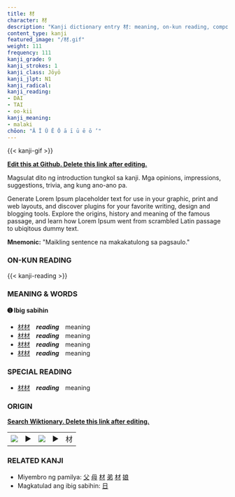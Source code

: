 ```yaml
---
title: 材
character: 材
description: "Kanji dictionary entry 材: meaning, on-kun reading, compounds, origin, related kanji"
content_type: kanji
featured_image: "/材.gif"
weight: 111
frequency: 111
kanji_grade: 9
kanji_strokes: 1
kanji_class: Jōyō
kanji_jlpt: N1
kanji_radical: 
kanji_reading: 
- DAI
- TAI
- oo-kii
kanji_meaning:
- malaki
chōon: "Ā Ī Ū Ē Ō ā ī ū ē ō ’"
---
```

[//]: # (Don't edit the line below. Kanji animated GIF code is automatically generated.)
{{< kanji-gif >}}

[//]: # (Edit below this line.)

**[Edit this at Github. Delete this link after editing.](https://github.com/tim0g/tim/tree/main/content/kanji/材/index.md)**

Magsulat dito ng introduction tungkol sa kanji. Mga opinions, impressions, suggestions, trivia, ang kung ano-ano pa.

Generate Lorem Ipsum placeholder text for use in your graphic, print and web layouts, and discover plugins for your favorite writing, design and blogging tools. Explore the origins, history and meaning of the famous passage, and learn how Lorem Ipsum went from scrambled Latin passage to ubiqitous dummy text.
 
**Mnemonic:** "Maikling sentence na makakatulong sa pagsaulo."

### ON-KUN READING

[//]: # (Don't edit the line below. ON-KUN READING code is automatically generated.)
{{< kanji-reading >}}

### MEANING & WORDS

#### ➊ **Ibig sabihin**
  - [材](../材)[材](../材)　***reading***　meaning
  - [材](../材)[材](../材)　***reading***　meaning
  - [材](../材)[材](../材)　***reading***　meaning
  - [材](../材)[材](../材)　***reading***　meaning

### SPECIAL READING
  - [材](../材)[材](../材)　***reading***　meaning

### ORIGIN

**[Search Wiktionary. Delete this link after editing.](https://wiktionary.org/wiki/材)**
<table class="kanji-table"><tr><td>
<img src="60px-材-bronze.svg.png">
</td><td>▶</td><td>
<img src="60px-材-oracle.svg.png">
</td><td>▶</td>
<td class="kanji-origin">材</td>
</tr></table>

### RELATED KANJI
- Miyembro ng pamilya: [父](../父) [母](../母) [材](../材) [弟](../弟) [材](../材) [娘](../娘)
- Magkatulad ang ibig sabihin: [日](../日)

